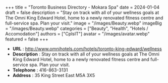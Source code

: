 +++
title = "Toronto Business Directory - Mokara Spa"
date = 2024-01-04
draft = false
description = "Stay on track with all of your wellness goals at The Omni King Edward Hotel, home to a newly renovated fitness centre and full-service spa. Plan your visit."
image = "/images/Beauty.webp"
imageBig = "/images/Beauty.webp"
categories = ["Beauty", "Health", "Hotels / Accomodation"]
authors = ["CplsIT"]
avatar = "/images/avatar.webp"
featured = false
+++


* **URL** :  http://www.omnihotels.com/hotels/toronto-king-edward/wellness
* **Description** : Stay on track with all of your wellness goals at The Omni King Edward Hotel, home to a newly renovated fitness centre and full-service spa. Plan your visit.
* **Telephone** : 416-863-3131
* **Address** : 35 King Street East M5A 3X5